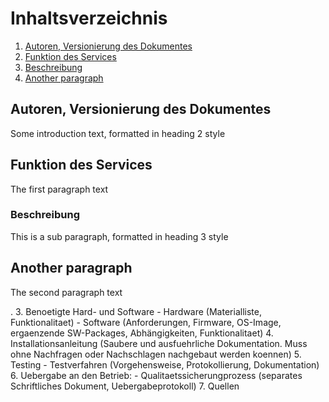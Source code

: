 # Inhaltsverzeichnis
1. [Autoren, Versionierung des Dokumentes](#autoren)
2. [Funktion des Services](#funktion)
3. [Beschreibung](#beschreibung)
4. [Another paragraph](#paragraph2)

## Autoren, Versionierung des Dokumentes <a name="autoren"></a>
Some introduction text, formatted in heading 2 style

## Funktion des Services <a name="funktion"></a>
The first paragraph text

### Beschreibung <a name="beschreibung"></a>
This is a sub paragraph, formatted in heading 3 style

## Another paragraph <a name="paragraph2"></a>
The second paragraph text

. 3. Benoetigte Hard- und Software - Hardware (Materialliste, Funktionalitaet) - Software (Anforderungen, Firmware, OS-Image, ergaenzende SW-Packages, Abhängigkeiten, Funktionalitaet) 4. Installationsanleitung (Saubere und ausfuehrliche Dokumentation. Muss ohne Nachfragen oder Nachschlagen nachgebaut werden koennen) 5. Testing - Testverfahren (Vorgehensweise, Protokollierung, Dokumentation) 6. Uebergabe an den Betrieb: - Qualitaetssicherungprozess (separates Schriftliches Dokument, Uebergabeprotokoll) 7. Quellen
<!--stackedit_data:
eyJoaXN0b3J5IjpbLTE5Mzg3NzkxNTAsLTEwMzc4NTM2ODMsLT
gwNDg2MjE5NywxOTUwNTA4Nzk4LDM3NTE2MjU3MiwzOTYxODQy
MDUsMjI0OTYyMCwtMjA4ODc0NjYxMiw5MTIxNDUyMTBdfQ==
-->